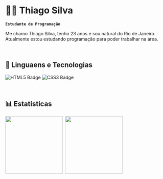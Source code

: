 # 👨‍💻 Thiago Silva

**`Estudante de Programação`**

Me chamo Thiago Silva, tenho 23 anos e sou natural do Rio de Janeiro. Atualmente estou estudando programação para poder trabalhar na área.

<br/>

## 🤖 Linguaens e Tecnologias

![HTML5 Badge](https://img.shields.io/badge/-HTML5-orange?logo=html5&logoColor=white&style=for-the-badge)
![CSS3 Badge](https://img.shields.io/badge/-CSS3-5188FE?logo=css3&logoColor=white&style=for-the-badge)

<br/>

## 📊 Estatísticas

<img height="180px" src="https://github-readme-stats.vercel.app/api?username=thiago-sbs&show_icons=true&theme=midnight-purple&locale=pt-br">&ensp;<img height="180px" src="https://github-readme-stats.vercel.app/api/top-langs/?username=thiago-sbs&layout=compact&theme=midnight-purple&custom_title=Tecnologias">
